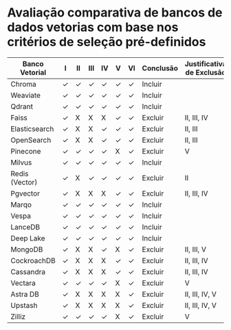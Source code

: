 # **Avaliação comparativa de bancos de dados vetorias com base nos critérios de seleção pré-definidos**


| Banco Vetorial  | I   | II  | III | IV  | V   | VI  | Conclusão | Justificativa de Exclusão    |
|-----------------|-----|-----|-----|-----|-----|-----|-----------|-----------------------------|
| Chroma          | ✓   | ✓   | ✓   | ✓   | ✓   | ✓   | Incluir   |                             |
| Weaviate        | ✓   | ✓   | ✓   | ✓   | ✓   | ✓   | Incluir   |                             |
| Qdrant          | ✓   | ✓   | ✓   | ✓   | ✓   | ✓   | Incluir   |                             |
| Faiss           | ✓   | X   | X   | X   | ✓   | ✓   | Excluir  | II, III, IV                 |
| Elasticsearch   | ✓   | X   | X   | ✓   | ✓   | ✓   | Excluir  | II, III                    |
| OpenSearch      | ✓   | X   | X   | ✓   | ✓   | ✓   | Excluir  | II, III                    |
| Pinecone        | ✓   | ✓   | ✓   | ✓   | X   | ✓   | Excluir  | V                           |
| Milvus          | ✓   | ✓   | ✓   | ✓   | ✓   | ✓   | Incluir   |                             |
| Redis (Vector)  | ✓   | X   | ✓   | ✓   | ✓   | ✓   | Excluir  | II                          |
| Pgvector        | ✓   | X   | X   | X   | ✓   | ✓   | Excluir  | II, III, IV                 |
| Marqo           | ✓   | ✓   | ✓   | ✓   | ✓   | ✓   | Incluir   |                             |
| Vespa           | ✓   | ✓   | ✓   | ✓   | ✓   | ✓   | Incluir   |                             |
| LanceDB         | ✓   | ✓   | ✓   | ✓   | ✓   | ✓   | Incluir   |                             |
| Deep Lake       | ✓   | ✓   | ✓   | ✓   | ✓   | ✓   | Incluir   |                             |
| MongoDB         | ✓   | X   | X   | ✓   | X   | ✓   | Excluir  | II, III, V                 |
| CockroachDB     | ✓   | X   | X   | X   | ✓   | ✓   | Excluir  | II, III, IV                |
| Cassandra       | ✓   | X   | X   | X   | ✓   | ✓   | Excluir  | II, III, IV                |
| Vectara         | ✓   | ✓   | ✓   | ✓   | X   | ✓   | Excluir  | V                           |
| Astra DB        | ✓   | X   | X   | X   | X   | ✓   | Excluir  | II, III, IV, V             |
| Upstash         | ✓   | X   | X   | X   | X   | ✓   | Excluir  | II, III, IV, V             |
| Zilliz          | ✓   | ✓   | ✓   | ✓   | X   | ✓   | Excluir  | V                           |

